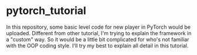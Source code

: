 # pytorch_tutorial
In this repository, some basic level code for new player in PyTorch would be uploaded. 
Different from other tutorial, I'm trying to explain the framework in a "custom" way.
So it would be a little bit complicated for who's not familiar with the OOP coding style.
I'll try my best to explain all detail in this tutorial.
